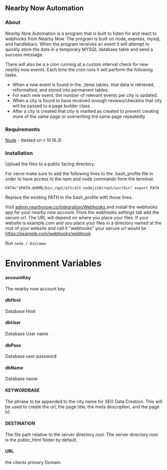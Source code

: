 Nearby Now Automation
---

### About

Nearby Now Automation is a program that is built to listen for and react to webhooks from Nearby Now.
The program is built on node, express, mysql, and handlebars.
When the program receives an event it will attempt to quickly store the data in a temporary MYSQL database table 
and send a success message. 

There will also be a a cron running at a custom interval check for new nearby now events. Each time the cron runs
it will perform the following tasks.


 - When a new event is found in the _temp tables, that data is retrieved, reformatted, and stored into permanent tables. 
 - For each new event, the number of relevant events per city is updated.
 - When a city is found to have received enough reviews/checkins that city will be passed to a page builder class.
 - After a city is created that city is marked as created to prevent creating more of the same page or overwriting the same page
 repeatedly

### Requirements

<a href="https://nodejs.org" target="_blank">Node</a> - (tested on v 10.16.3)

### Installation 

Upload the files to a public facing directory.

For verve make sure to add the following lines to the .bash_profile file in order to have access to the npm and node 
commands form the terminal.

`PATH="$PATH:$HOME/bin:/opt/alt/alt-nodejs10/root/usr/bin"
export PATH`

Replace the existing PATH in the bash_profile with those lines.

Visit 
<a href="https://admin.nearbynow.co/Integration/Webhooks" target="_blank">
admin.nearbynow.co/Integration/Webhooks
</a>
and install the webhooks app for your nearby now account.
From the webhooks settings tab add the secure url. The URL will depend on where you place your
files. If your website is example.com and you place your files in a directory named at the root of your website and call it "webhooks" your 
secure url would be https://example.com/webhooks/webhook

Run `node /.bin/www`

# Environment Variables

#### accountKey
The nearby now account key.
#### dbHost
Database Host
#### dbUser
Database User name
#### dbPass
Database user password
#### dbName
Database name
#### KEYWORDBASE
The phrase to be appended to the city name for SEO Data Creation. This will be used to create the url, 
the page title, the meta description, and the page h1.
#### DESTINATION
The file path relative to the server directory root. The server directory root is the public_html
folder by default.
#### URL 
the clients primary Domain.